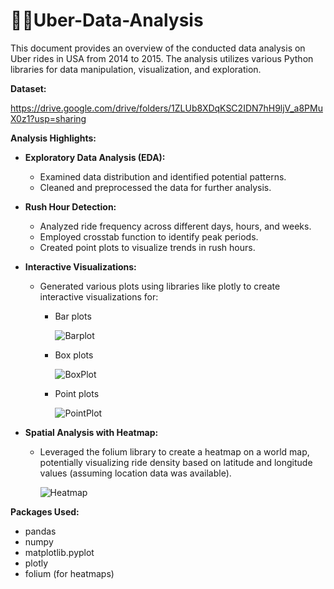 # 👥🚖Uber-Data-Analysis
This document provides an overview of the conducted data analysis on Uber rides in USA from 2014 to 2015. The analysis utilizes various Python libraries for data manipulation, visualization, and exploration.

**Dataset:**

https://drive.google.com/drive/folders/1ZLUb8XDqKSC2IDN7hH9ljV_a8PMuX0z1?usp=sharing

**Analysis Highlights:**

* **Exploratory Data Analysis (EDA):**
    * Examined data distribution and identified potential patterns.
    * Cleaned and preprocessed the data for further analysis.
* **Rush Hour Detection:**
    * Analyzed ride frequency across different days, hours, and weeks.
    * Employed crosstab function to identify peak periods. 
    * Created point plots to visualize trends in rush hours.
* **Interactive Visualizations:**
    * Generated various plots using libraries like plotly to create interactive  visualizations for:
        * Bar plots
     
          ![Barplot](https://github.com/user-attachments/assets/0b84bc55-6674-4a96-80a3-e6527d53c983)

        * Box plots

          ![BoxPlot](https://github.com/user-attachments/assets/97127569-de66-4033-9765-c486f37fa23b)

        * Point plots
     
          ![PointPlot](https://github.com/user-attachments/assets/d1355978-0d53-4fdc-88ad-81e66b5776f3)


* **Spatial Analysis with Heatmap:**
    * Leveraged the folium library to create a heatmap on a world map, potentially visualizing ride density based on latitude and longitude values (assuming location data was available).
 
      ![Heatmap](https://github.com/user-attachments/assets/b1e7527d-2cf0-4a7e-96d2-4dbe85a61472)

**Packages Used:**

* pandas
* numpy
* matplotlib.pyplot
* plotly
* folium (for heatmaps)

